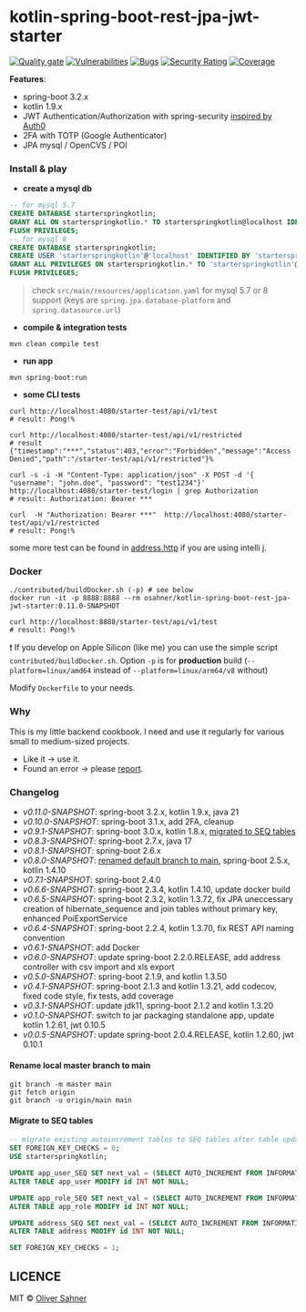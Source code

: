 # kotlin-spring-boot-rest-jpa-jwt-starter

[![Quality gate](https://sonarcloud.io/api/project_badges/quality_gate?project=osahner_kotlin-spring-boot-rest-jpa-jwt-starter)](https://sonarcloud.io/summary/new_code?id=osahner_kotlin-spring-boot-rest-jpa-jwt-starter)
[![Vulnerabilities](https://sonarcloud.io/api/project_badges/measure?project=osahner_kotlin-spring-boot-rest-jpa-jwt-starter&metric=vulnerabilities)](https://sonarcloud.io/summary/new_code?id=osahner_kotlin-spring-boot-rest-jpa-jwt-starter)
[![Bugs](https://sonarcloud.io/api/project_badges/measure?project=osahner_kotlin-spring-boot-rest-jpa-jwt-starter&metric=bugs)](https://sonarcloud.io/summary/new_code?id=osahner_kotlin-spring-boot-rest-jpa-jwt-starter)
[![Security Rating](https://sonarcloud.io/api/project_badges/measure?project=osahner_kotlin-spring-boot-rest-jpa-jwt-starter&metric=security_rating)](https://sonarcloud.io/summary/new_code?id=osahner_kotlin-spring-boot-rest-jpa-jwt-starter)
[![Coverage](https://sonarcloud.io/api/project_badges/measure?project=osahner_kotlin-spring-boot-rest-jpa-jwt-starter&metric=coverage)](https://sonarcloud.io/summary/new_code?id=osahner_kotlin-spring-boot-rest-jpa-jwt-starter)

**Features**:
* spring-boot 3.2.x
* kotlin 1.9.x
* JWT Authentication/Authorization with spring-security [inspired by Auth0](https://auth0.com/blog/implementing-jwt-authentication-on-spring-boot/)
* 2FA with TOTP (Google Authenticator)
* JPA mysql / OpenCVS / POI

### Install & play

* **create a mysql db**
```sql
-- for mysql 5.7
CREATE DATABASE starterspringkotlin;
GRANT ALL ON starterspringkotlin.* TO starterspringkotlin@localhost IDENTIFIED BY 'starterspringkotlin';
FLUSH PRIVILEGES;
-- for mysql 8
CREATE DATABASE starterspringkotlin;
CREATE USER 'starterspringkotlin'@'localhost' IDENTIFIED BY 'starterspringkotlin';
GRANT ALL PRIVILEGES ON starterspringkotlin.* TO 'starterspringkotlin'@'localhost';
FLUSH PRIVILEGES;
```
> check `src/main/resources/application.yaml` for mysql 5.7 or 8 support (keys are `spring.jpa.database-platform` and `spring.datasource.url`)

* **compile & integration tests**
```shell
mvn clean compile test
```

* **run app**
```shell
mvn spring-boot:run
```

* **some CLI tests**
```shell
curl http://localhost:4080/starter-test/api/v1/test
# result: Pong!%

curl http://localhost:4080/starter-test/api/v1/restricted
# result {"timestamp":"***","status":403,"error":"Forbidden","message":"Access Denied","path":"/starter-test/api/v1/restricted"}%

curl -s -i -H "Content-Type: application/json" -X POST -d '{ "username": "john.doe", "password": "test1234"}' http://localhost:4080/starter-test/login | grep Authorization
# result: Authorization: Bearer ***

curl  -H "Authorization: Bearer ***"  http://localhost:4080/starter-test/api/v1/restricted
# result: Pong!%
```
some more test can be found in [address.http](contributed/requests/address.http) if you are using intelli j.

### Docker

```shell
./contributed/buildDocker.sh (-p) # see below
docker run -it -p 8888:8888 --rm osahner/kotlin-spring-boot-rest-jpa-jwt-starter:0.11.0-SNAPSHOT

curl http://localhost:8888/starter-test/api/v1/test
# result: Pong!%
```

:exclamation: If you develop on Apple Silicon (like me) you can use the simple script `contributed/buildDocker.sh`. Option `-p` is for **production** build (`--platform=linux/amd64` instead of `--platform=linux/arm64/v8` without)

Modify `Dockerfile` to your needs. 

### Why

This is my little backend cookbook. I need and use it regularly for various small to medium-sized projects.
* Like it -> use it.
* Found an error -> please [report](https://github.com/osahner/kotlin-spring-boot-rest-jpa-jwt-starter/issues).

### Changelog
* _v0.11.0-SNAPSHOT_: spring-boot 3.2.x, kotlin 1.9.x, java 21
* _v0.10.0-SNAPSHOT_: spring-boot 3.1.x, add 2FA, cleanup 
* _v0.9.1-SNAPSHOT_: spring-boot 3.0.x, kotlin 1.8.x, [migrated to SEQ tables](#migrate-to-seq-tables) 
* _v0.8.3-SNAPSHOT_: spring-boot 2.7.x, java 17
* _v0.8.1-SNAPSHOT_: spring-boot 2.6.x
* _v0.8.0-SNAPSHOT_: [renamed default branch to main](#rename-local-master-branch-to-main), spring-boot 2.5.x, kotlin 1.4.10
* _v0.7.1-SNAPSHOT_: spring-boot 2.4.0
* _v0.6.6-SNAPSHOT_: spring-boot 2.3.4, kotlin 1.4.10, update docker build
* _v0.6.5-SNAPSHOT_: spring-boot 2.3.2, kotlin 1.3.72, fix JPA uneccessary creation of hibernate_sequence and join tables without primary key, enhanced PoiExportService
* _v0.6.4-SNAPSHOT_: spring-boot 2.2.4, kotlin 1.3.70, fix REST API naming convention
* _v0.6.1-SNAPSHOT_: add Docker
* _v0.6.0-SNAPSHOT_: update spring-boot 2.2.0.RELEASE, add address controller with csv import and xls export
* _v0.5.0-SNAPSHOT_: spring-boot 2.1.9, and kotlin 1.3.50
* _v0.4.1-SNAPSHOT_: spring-boot 2.1.3 and kotlin 1.3.21, add codecov, fixed code style, fix tests, add coverage
* _v0.3.1-SNAPSHOT_: update jdk11, spring-boot 2.1.2 and kotlin 1.3.20
* _v0.1.0-SNAPSHOT_: switch to jar packaging standalone app, update kotlin 1.2.61, jwt 0.10.5
* _v0.0.5-SNAPSHOT_: update spring-boot 2.0.4.RELEASE, kotlin 1.2.60, jwt 0.10.1

#### Rename local master branch to main
```shell
git branch -m master main
git fetch origin
git branch -u origin/main main
```

#### Migrate to SEQ tables
```sql
-- migrate existing autoincrement tables to SEQ tables after table update
SET FOREIGN_KEY_CHECKS = 0;
USE starterspringkotlin;

UPDATE app_user_SEQ SET next_val = (SELECT AUTO_INCREMENT FROM INFORMATION_SCHEMA.TABLES WHERE TABLE_SCHEMA = 'starterspringkotlin' AND TABLE_NAME = 'app_user') + 1;
ALTER TABLE app_user MODIFY id INT NOT NULL;

UPDATE app_role_SEQ SET next_val = (SELECT AUTO_INCREMENT FROM INFORMATION_SCHEMA.TABLES WHERE TABLE_SCHEMA = 'starterspringkotlin' AND TABLE_NAME = 'app_role') + 1;
ALTER TABLE app_role MODIFY id INT NOT NULL;

UPDATE address_SEQ SET next_val = (SELECT AUTO_INCREMENT FROM INFORMATION_SCHEMA.TABLES WHERE TABLE_SCHEMA = 'starterspringkotlin' AND TABLE_NAME = 'address') + 1;
ALTER TABLE address MODIFY id INT NOT NULL;

SET FOREIGN_KEY_CHECKS = 1;
```

## LICENCE

MIT © [Oliver Sahner](https://osahner.github.io)
